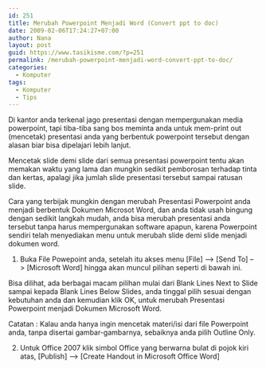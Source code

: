 ```yaml
---
id: 251
title: Merubah Powerpoint Menjadi Word (Convert ppt to doc)
date: 2009-02-06T17:24:27+07:00
author: Nana
layout: post
guid: https://www.tasikisme.com/?p=251
permalink: /merubah-powerpoint-menjadi-word-convert-ppt-to-doc/
categories:
  - Komputer
tags:
  - Komputer
  - Tips
---
```

Di kantor anda terkenal jago presentasi dengan mempergunakan media powerpoint, tapi tiba-tiba sang bos meminta anda untuk mem-print out (mencetak) presentasi anda yang berbentuk powerpoint tersebut dengan alasan biar bisa dipelajari lebih lanjut.

Mencetak slide demi slide dari semua presentasi powerpoint tentu akan memakan waktu yang lama dan mungkin sedikit pemborosan terhadap tinta dan kertas, apalagi jika jumlah slide presentasi tersebut sampai ratusan slide.

Cara yang terbijak mungkin dengan merubah Presentasi Powerpoint anda menjadi berbentuk Dokumen Microsot Word, dan anda tidak usah bingung dengan sedikit langkah mudah, anda bisa merubah presentasi anda tersebut tanpa harus mempergunakan software apapun, karena Powerpoint sendiri telah menyediakan menu untuk merubah slide demi slide menjadi dokumen word.

1. Buka File Powepoint anda, setelah itu akses menu [File] &#8211;> [Send To] &#8211;> [Microsoft Word] hingga akan muncul pilihan seperti di bawah ini.

Bisa dilihat, ada berbagai macam pilihan mulai dari Blank Lines Next to Slide sampai kepada Blank Lines Below Slides, anda tinggal pilih sesuai dengan kebutuhan anda dan kemudian klik OK, untuk merubah Presentasi Powerpoint menjadi Dokumen Microsoft Word.

Catatan : Kalau anda hanya ingin mencetak materi/isi dari file Powerpoint anda, tanpa disertai gambar-gambarnya, sebaiknya anda pilih Outline Only.

2. Untuk Office 2007 klik simbol Office yang berwarna bulat di pojok kiri atas, [Publish] &#8211;> [Create Handout in Microsoft Office Word]